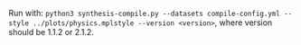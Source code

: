 Run with: `python3 synthesis-compile.py --datasets compile-config.yml --style ../plots/physics.mplstyle --version <version>`, where version should be 1.1.2 or 2.1.2.
